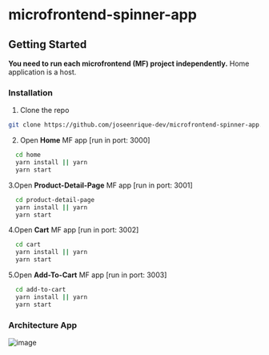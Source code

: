 # microfrontend-spinner-app

<!-- GETTING STARTED -->

## Getting Started

**You need to run each microfrontend (MF) project independently.**
Home application is a host.

### Installation

1. Clone the repo

```sh
git clone https://github.com/joseenrique-dev/microfrontend-spinner-app.git

```

2. Open **Home** MF app [run in port: 3000]

```sh
  cd home
  yarn install || yarn
  yarn start
```

3.Open **Product-Detail-Page** MF app [run in port: 3001]

```sh
  cd product-detail-page
  yarn install || yarn
  yarn start
```

4.Open **Cart** MF app [run in port: 3002]

```sh
  cd cart
  yarn install || yarn
  yarn start
```

5.Open **Add-To-Cart** MF app [run in port: 3003]

```sh
  cd add-to-cart
  yarn install || yarn
  yarn start
```

### Architecture App

![image](https://user-images.githubusercontent.com/20423639/197955673-eecc973f-dbc3-4117-99c5-4519a4a2e581.png)
